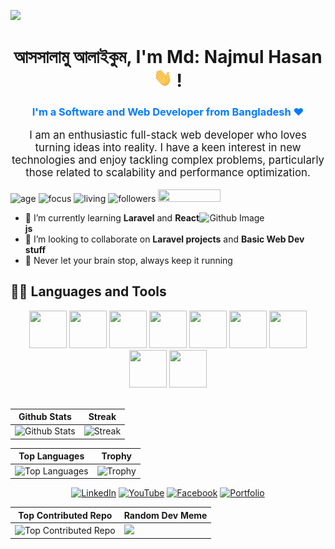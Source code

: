 ![](https://raw.githubusercontent.com/halfrost/halfrost/master/icons/header_.png)

<h1 align="center"> আসসালামু আলাইকুম, I'm Md: Najmul Hasan <img src="https://raw.githubusercontent.com/ABSphreak/ABSphreak/master/gifs/Hi.gif" height="30" width="30"> ! </h1>

<div style="text-align: center;">
  <h3 style="color: #007bff;">I'm a Software and Web Developer from Bangladesh ❤</h3>
  <p style="font-size: 1.2em;">I am an enthusiastic full-stack web developer who loves turning ideas into reality. I have a keen interest in new technologies and enjoy tackling complex problems, particularly those related to scalability and performance optimization.</p>
</div>

![age](https://img.shields.io/badge/age-22-blue)
![focus](https://img.shields.io/badge/focus-FullStack-brightgreen)
![living](https://img.shields.io/badge/living-Dhaka-3c9)
![followers](https://img.shields.io/github/followers/Najmul-Hasan-Sobuj.svg)
<img src="https://visitcount.itsvg.in/api?id=Najmul-Hasan-Sobuj&icon=1&color=0" width="100" height="20">

<img align="right" width="40%" alt="Github Image" src="https://camo.githubusercontent.com/992babdffd8c74a1502de375fbdf7e4d54773242/68747470733a2f2f6d656469612e67697068792e636f6d2f6d656469612f53576f536b4e36447854737a71494b4571762f67697068792e676966">

- 🌱 I’m currently learning **Laravel** and **React js**
- 👯 I’m looking to collaborate on **Laravel projects** and **Basic Web Dev stuff**
- 📀 Never let your brain stop, always keep it running
  <br />

## 👨‍💻 Languages and Tools

<div align="center">
  
<img src="https://github.com/Subhampreet/Subhampreet/blob/master/logos/JS.png?raw=true" height="60" width="60">
<img src="https://github.com/Subhampreet/Subhampreet/blob/master/logos/css.png?raw=true" height="60" width="60">
<img src="https://github.com/Subhampreet/Subhampreet/blob/master/logos/html.png?raw=true" height="60" width="60">
  
<img src="https://github.com/Subhampreet/Subhampreet/blob/master/logos/react.png?raw=true" height="60" width="60">
<img src="https://github.com/Subhampreet/Subhampreet/blob/master/logos/php.png?raw=true" height="60" width="60">
<img src="https://github.com/Subhampreet/Subhampreet/blob/master/logos/postgres.png?raw=true" height="60" width="60">
<img src="https://github.com/Subhampreet/Subhampreet/blob/master/logos/git.png?raw=true" height="60" width="60">
<img src="https://github.com/Subhampreet/Subhampreet/blob/master/logos/vs.png?raw=true" height="60" width="60">
<img src="https://github.com/Subhampreet/Subhampreet/blob/master/logos/bootstrap.png?raw=true" height="60" width="60">

</div>

<br >

| Github Stats | Streak |
| --- | --- |
| ![Github Stats](https://github-readme-stats.vercel.app/api?username=Najmul-Hasan-Sobuj&show_icons=true&theme=dark&hide_border=false) | ![Streak](https://github-readme-streak-stats.herokuapp.com/?user=Najmul-Hasan-Sobuj&show_icons=true&theme=dark&hide_border=false) |

| Top Languages | Trophy |
| --- | --- |
| ![Top Languages](https://github-readme-stats.vercel.app/api/top-langs/?username=Najmul-Hasan-Sobuj&theme=dark&layout=compact) | ![Trophy](https://github-profile-trophy.vercel.app/?username=Najmul-Hasan-Sobuj&theme=radical&no-frame=false&no-bg=false&margin-w=4) |

<div align="center">
  <a href="https://www.linkedin.com/in/md-najmul-hasan-/" target="_blank"><img src="https://img.shields.io/badge/linkedin-%230077B5.svg?&style=for-the-badge&logo=linkedin&logoColor=white" alt="LinkedIn"></a>
  <a href="https://www.youtube.com/channel/UCpfBaZLeBB-RCNkIO8x7hDQ" target="_blank"><img src="https://img.shields.io/badge/youtube-%23000000.svg?&style=for-the-badge&logo=youtube&logoColor=red" alt="YouTube"></a>
  <a href="https://www.facebook.com/mdnajmulhasan.sobuj" target="_blank"><img src="https://img.shields.io/badge/facebook-%231877F2.svg?&style=for-the-badge&logo=facebook&logoColor=white" alt="Facebook"></a>
  <a href="http://najmulhasan.xyz/" target="_blank"><img src="https://img.shields.io/badge/portfolio-%230077B5.svg?&style=for-the-badge&logo=portfolio&logoColor=orange" alt="Portfolio"></a>
</div>

| Top Contributed Repo | Random Dev Meme |
| --- | --- |
| ![Top Contributed Repo](https://github-contributor-stats.vercel.app/api?username=Najmul-Hasan-Sobuj&limit=5&theme=dark&combine_all_yearly_contributions=true) | <img src='https://randommeme-five.vercel.app/' style="height: 400px;"/> |

